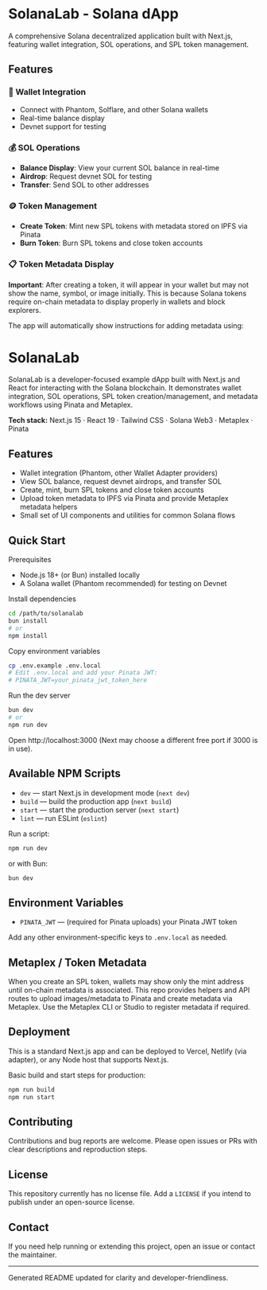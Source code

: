 # SolanaLab - Solana dApp

A comprehensive Solana decentralized application built with Next.js, featuring wallet integration, SOL operations, and SPL token management.

## Features

### 🔗 Wallet Integration

- Connect with Phantom, Solflare, and other Solana wallets
- Real-time balance display
- Devnet support for testing

### 💰 SOL Operations

- **Balance Display**: View your current SOL balance in real-time
- **Airdrop**: Request devnet SOL for testing
- **Transfer**: Send SOL to other addresses

### 🪙 Token Management

- **Create Token**: Mint new SPL tokens with metadata stored on IPFS via Pinata
- **Burn Token**: Burn SPL tokens and close token accounts

### 📋 Token Metadata Display

**Important**: After creating a token, it will appear in your wallet but may not show the name, symbol, or image initially. This is because Solana tokens require on-chain metadata to display properly in wallets and block explorers.

The app will automatically show instructions for adding metadata using:

# SolanaLab

SolanaLab is a developer-focused example dApp built with Next.js and React for interacting with the Solana blockchain. It demonstrates wallet integration, SOL operations, SPL token creation/management, and metadata workflows using Pinata and Metaplex.

**Tech stack:** Next.js 15 · React 19 · Tailwind CSS · Solana Web3 · Metaplex · Pinata

## Features

- Wallet integration (Phantom, other Wallet Adapter providers)
- View SOL balance, request devnet airdrops, and transfer SOL
- Create, mint, burn SPL tokens and close token accounts
- Upload token metadata to IPFS via Pinata and provide Metaplex metadata helpers
- Small set of UI components and utilities for common Solana flows

## Quick Start

Prerequisites

- Node.js 18+ (or Bun) installed locally
- A Solana wallet (Phantom recommended) for testing on Devnet

Install dependencies

```bash
cd /path/to/solanalab
bun install
# or
npm install
```

Copy environment variables

```bash
cp .env.example .env.local
# Edit .env.local and add your Pinata JWT:
# PINATA_JWT=your_pinata_jwt_token_here
```

Run the dev server

```bash
bun dev
# or
npm run dev
```

Open http://localhost:3000 (Next may choose a different free port if 3000 is in use).

## Available NPM Scripts

- `dev` — start Next.js in development mode (`next dev`)
- `build` — build the production app (`next build`)
- `start` — start the production server (`next start`)
- `lint` — run ESLint (`eslint`)

Run a script:

```bash
npm run dev
```

or with Bun:

```bash
bun dev
```

## Environment Variables

- `PINATA_JWT` — (required for Pinata uploads) your Pinata JWT token

Add any other environment-specific keys to `.env.local` as needed.

## Metaplex / Token Metadata

When you create an SPL token, wallets may show only the mint address until on-chain metadata is associated. This repo provides helpers and API routes to upload images/metadata to Pinata and create metadata via Metaplex. Use the Metaplex CLI or Studio to register metadata if required.

## Deployment

This is a standard Next.js app and can be deployed to Vercel, Netlify (via adapter), or any Node host that supports Next.js.

Basic build and start steps for production:

```bash
npm run build
npm run start
```

## Contributing

Contributions and bug reports are welcome. Please open issues or PRs with clear descriptions and reproduction steps.

## License

This repository currently has no license file. Add a `LICENSE` if you intend to publish under an open-source license.

## Contact

If you need help running or extending this project, open an issue or contact the maintainer.

---

Generated README updated for clarity and developer-friendliness.
